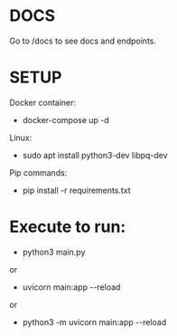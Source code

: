 # DOCS

Go to /docs to see docs and endpoints.

# SETUP

Docker container:

- docker-compose up -d

Linux:

- sudo apt install python3-dev libpq-dev

Pip commands:

- pip install -r requirements.txt

# Execute to run:

- python3 main.py

or

- uvicorn main:app --reload

or

- python3 -m uvicorn main:app --reload
